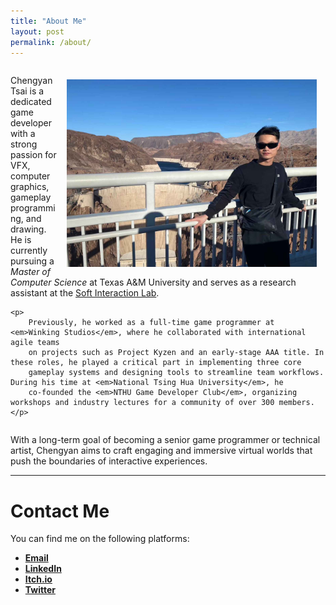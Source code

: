 ```yaml
---
title: "About Me"
layout: post
permalink: /about/
---
```


<div style="align-items: start; overflow: hidden;">
  <img src="/assets/images/about/pic.jpg" alt="Chengyan Tsai" style="width: 400px; float: right; margin:1em; margin-top: 1.5em;">
  <div>
    <p>
      Chengyan Tsai is a dedicated game developer with a strong passion for VFX, computer graphics, gameplay programming, and drawing. 
      He is currently pursuing a <em>Master of Computer Science</em> at Texas A&M University and serves as a research assistant at the 
      <a href="https://softinteraction.com/">Soft Interaction Lab</a>.
    </p>

    <p>
        Previously, he worked as a full-time game programmer at <em>Winking Studios</em>, where he collaborated with international agile teams 
        on projects such as Project Kyzen and an early-stage AAA title. In these roles, he played a critical part in implementing three core 
        gameplay systems and designing tools to streamline team workflows. During his time at <em>National Tsing Hua University</em>, he 
        co-founded the <em>NTHU Game Developer Club</em>, organizing workshops and industry lectures for a community of over 300 members.
    </p>
  </div>
</div>



With a long-term goal of becoming a senior game programmer or technical artist, Chengyan aims to craft engaging and immersive virtual worlds that push the boundaries of interactive experiences.

---

# Contact Me

You can find me on the following platforms:

- <i class="fas fa-envelope"></i> [**Email**](mailto:crescentmax@tamu.edu)
- <i class="fab fa-linkedin"></i> [**LinkedIn**](https://www.linkedin.com/in/chengyan-tsai-69b804225/)
- <i class="fab fa-itch-io"></i> [**Itch.io**](https://crescentmax.itch.io/)
- <i class="fab fa-twitter"></i> [**Twitter**](https://x.com/crescent_max)

